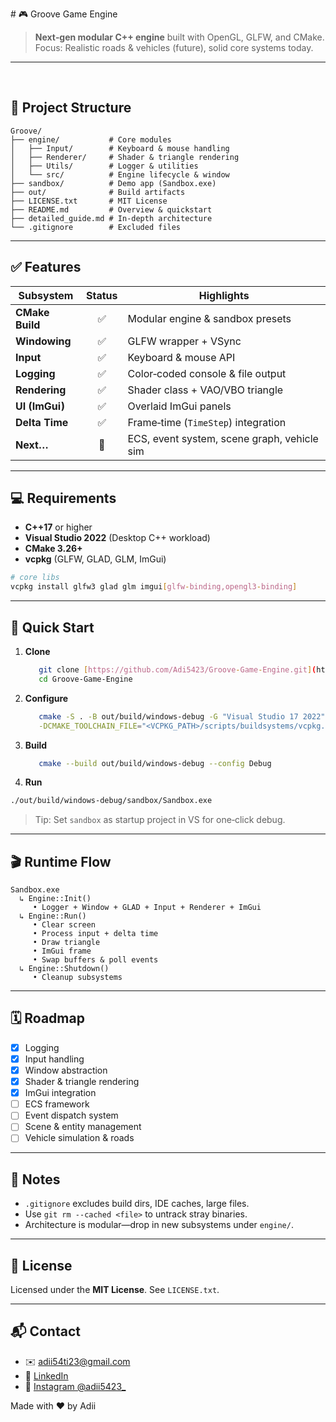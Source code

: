 ﻿﻿# 🎮 Groove Game Engine

> **Next‑gen modular C++ engine** built with OpenGL, GLFW, and CMake.  
> Focus: Realistic roads & vehicles (future), solid core systems today.
---

﻿
## 🚧 Project Structure

```text
Groove/
├── engine/           # Core modules
│   ├── Input/        # Keyboard & mouse handling
│   ├── Renderer/     # Shader & triangle rendering
│   ├── Utils/        # Logger & utilities
│   └── src/          # Engine lifecycle & window
├── sandbox/          # Demo app (Sandbox.exe)
├── out/              # Build artifacts
├── LICENSE.txt       # MIT License
├── README.md         # Overview & quickstart
├── detailed_guide.md # In‑depth architecture
└── .gitignore        # Excluded files
````

---

## ✅ Features

| Subsystem       | Status | Highlights                                  |
| --------------- | :----: | ------------------------------------------- |
| **CMake Build** |    ✅   | Modular engine & sandbox presets            |
| **Windowing**   |    ✅   | GLFW wrapper + VSync                        |
| **Input**       |    ✅   | Keyboard & mouse API                        |
| **Logging**     |    ✅   | Color‑coded console & file output           |
| **Rendering**   |    ✅   | Shader class + VAO/VBO triangle             |
| **UI (ImGui)**  |    ✅   | Overlaid ImGui panels                       |
| **Delta Time**  |    ✅   | Frame‑time (`TimeStep`) integration         |
| **Next…**       |   🔲   | ECS, event system, scene graph, vehicle sim |

---

## 💻 Requirements

* **C++17** or higher
* **Visual Studio 2022** (Desktop C++ workload)
* **CMake 3.26+**
* **vcpkg** (GLFW, GLAD, GLM, ImGui)

```bash
# core libs
vcpkg install glfw3 glad glm imgui[glfw-binding,opengl3-binding]
```

---

## 🚀 Quick Start

1. **Clone**

   ```bash
      git clone [https://github.com/Adi5423/Groove-Game-Engine.git](https://github.com/Adi5423/Groove-Game-Engine.git)
      cd Groove-Game-Engine
   ```

2. **Configure**
   ```bash
      cmake -S . -B out/build/windows-debug -G "Visual Studio 17 2022" -A x64 \
      -DCMAKE_TOOLCHAIN_FILE="<VCPKG_PATH>/scripts/buildsystems/vcpkg.cmake"
   ````

3. **Build**

   ```bash
      cmake --build out/build/windows-debug --config Debug
   ```


4. **Run**
```bash
./out/build/windows-debug/sandbox/Sandbox.exe
````

> Tip: Set `sandbox` as startup project in VS for one‑click debug.

---

## 🎬 Runtime Flow

```text
Sandbox.exe
  ↳ Engine::Init()
     • Logger + Window + GLAD + Input + Renderer + ImGui
  ↳ Engine::Run()
     • Clear screen
     • Process input + delta time
     • Draw triangle
     • ImGui frame
     • Swap buffers & poll events
  ↳ Engine::Shutdown()
     • Cleanup subsystems
```

---

## 🗓️ Roadmap

* [x] Logging
* [x] Input handling
* [x] Window abstraction
* [x] Shader & triangle rendering
* [x] ImGui integration
* [ ] ECS framework
* [ ] Event dispatch system
* [ ] Scene & entity management
* [ ] Vehicle simulation & roads

---

## 📌 Notes

* `.gitignore` excludes build dirs, IDE caches, large files.
* Use `git rm --cached <file>` to untrack stray binaries.
* Architecture is modular—drop in new subsystems under `engine/`.

---

## 📜 License

Licensed under the **MIT License**. See `LICENSE.txt`.

---

## 📬 Contact

* ✉️  [adii54ti23@gmail.com](mailto:adii54ti23@gmail.com)
* 💼 [LinkedIn](https://www.linkedin.com/in/aditya-tiwari-141731329/)
* 📸 [Instagram @adii5423\_](https://www.instagram.com/adii5423_)

Made with ❤️ by Adii
